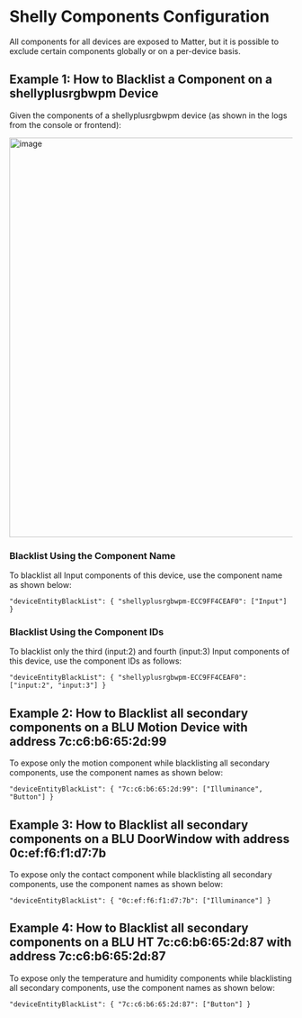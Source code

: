 # Shelly Components Configuration

All components for all devices are exposed to Matter, but it is possible to exclude certain components globally or on a per-device basis.

## Example 1: How to Blacklist a Component on a shellyplusrgbwpm Device

Given the components of a shellyplusrgbwpm device (as shown in the logs from the console or frontend):

<img width="709" alt="image" src="https://github.com/user-attachments/assets/6602087b-cc51-43c1-a93d-98d351054cf9" />

### Blacklist Using the Component Name

To blacklist all Input components of this device, use the component name as shown below:

```
"deviceEntityBlackList": { "shellyplusrgbwpm-ECC9FF4CEAF0": ["Input"] }
```

### Blacklist Using the Component IDs

To blacklist only the third (input:2) and fourth (input:3) Input components of this device, use the component IDs as follows:

```
"deviceEntityBlackList": { "shellyplusrgbwpm-ECC9FF4CEAF0": ["input:2", "input:3"] }
```

## Example 2: How to Blacklist all secondary components on a BLU Motion Device with address 7c:c6:b6:65:2d:99

To expose only the motion component while blacklisting all secondary components, use the component names as shown below:

```
"deviceEntityBlackList": { "7c:c6:b6:65:2d:99": ["Illuminance", "Button"] }
```

## Example 3: How to Blacklist all secondary components on a BLU DoorWindow with address 0c:ef:f6:f1:d7:7b

To expose only the contact component while blacklisting all secondary components, use the component names as shown below:

```
"deviceEntityBlackList": { "0c:ef:f6:f1:d7:7b": ["Illuminance"] }
```

## Example 4: How to Blacklist all secondary components on a BLU HT 7c:c6:b6:65:2d:87 with address 7c:c6:b6:65:2d:87

To expose only the temperature and humidity components while blacklisting all secondary components, use the component names as shown below:

```
"deviceEntityBlackList": { "7c:c6:b6:65:2d:87": ["Button"] }
```
